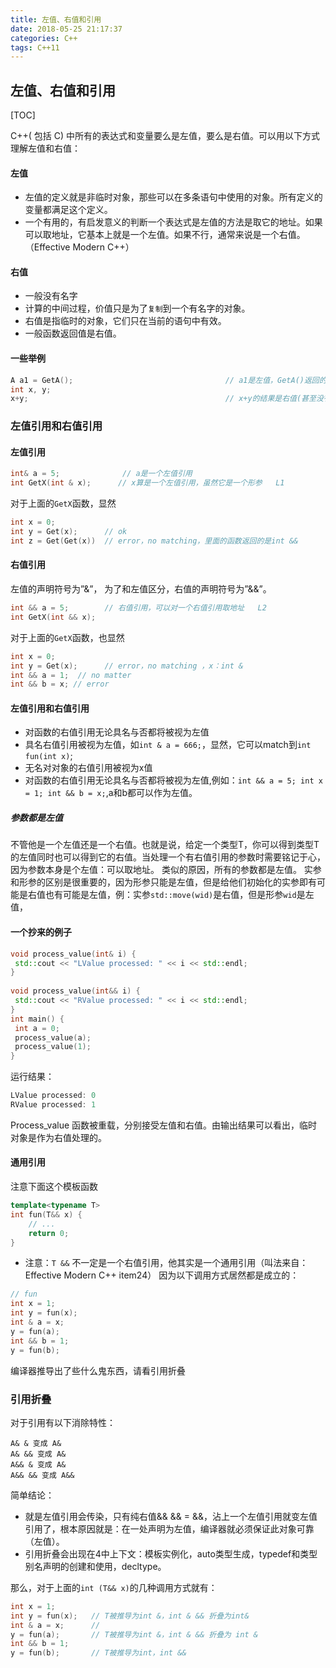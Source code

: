 ```yaml
---
title: 左值、右值和引用
date: 2018-05-25 21:17:37
categories: C++
tags: C++11
---
```


## 左值、右值和引用
[TOC]

C++( 包括 C) 中所有的表达式和变量要么是左值，要么是右值。可以用以下方式理解左值和右值：
#### 左值
- 左值的定义就是非临时对象，那些可以在多条语句中使用的对象。所有定义的变量都满足这个定义。
- 一个有用的，有启发意义的判断一个表达式是左值的方法是取它的地址。如果可以取地址，它基本上就是一个左值。如果不行，通常来说是一个右值。（Effective Modern C++）
#### 右值
- 一般没有名字
- 计算的中间过程，价值只是为了`复制`到一个有名字的对象。
- 右值是指临时的对象，它们只在当前的语句中有效。
- 一般函数返回值是右值。
<!-- more -->
#### 一些举例
```cpp
A a1 = GetA();                                  // a1是左值，GetA()返回的结果是右值
int x, y;
x+y;                                            // x+y的结果是右值(甚至没有办法叫出名字)
```

### 左值引用和右值引用
#### 左值引用
```cpp
int& a = 5;              // a是一个左值引用
int GetX(int & x);      // x算是一个左值引用，虽然它是一个形参   L1
```
对于上面的`GetX`函数，显然
```cpp
int x = 0;
int y = Get(x);      // ok
int z = Get(Get(x))  // error，no matching，里面的函数返回的是int &&
```

#### 右值引用
左值的声明符号为”&”， 为了和左值区分，右值的声明符号为”&&”。
```cpp
int && a = 5;        // 右值引用，可以对一个右值引用取地址   L2
int GetX(int && x);
```
对于上面的`GetX`函数，也显然
```cpp
int x = 0;
int y = Get(x);      // error，no matching ，x：int &
int && a = 1;  // no matter
int && b = x; // error
```
#### 左值引用和右值引用
- 对函数的右值引用无论具名与否都将被视为左值
- 具名右值引用被视为左值，如`int & a = 666;`，显然，它可以match到`int fun(int x)`;
- 无名对对象的右值引用被视为x值
- 对函数的右值引用无论具名与否都将被视为左值,例如：`int && a = 5; int x = 1; int && b = x;`,a和b都可以作为左值。

##### 参数都是左值
不管他是一个左值还是一个右值。也就是说，给定一个类型T，你可以得到类型T的左值同时也可以得到它的右值。当处理一个有右值引用的参数时需要铭记于心，因为参数本身是个左值：可以取地址。
类似的原因，所有的参数都是左值。
实参和形参的区别是很重要的，因为形参只能是左值，但是给他们初始化的实参即有可能是右值也有可能是左值，例：实参`std::move(wid)`是右值，但是形参`wid`是左值，

#### 一个抄来的例子
```cpp
void process_value(int& i) { 
 std::cout << "LValue processed: " << i << std::endl; 
} 
 
void process_value(int&& i) { 
 std::cout << "RValue processed: " << i << std::endl; 
}  
int main() { 
 int a = 0; 
 process_value(a); 
 process_value(1); 
}
```
运行结果：
```cpp
LValue processed: 0 
RValue processed: 1
```
Process_value 函数被重载，分别接受左值和右值。由输出结果可以看出，临时对象是作为右值处理的。
#### 通用引用
注意下面这个模板函数
```cpp
template<typename T>
int fun(T&& x) {
    // ...
    return 0;
}
```
- 注意：`T &&` 不一定是一个右值引用，他其实是一个通用引用（叫法来自：Effective Modern C++ item24）
因为以下调用方式居然都是成立的：
```cpp
// fun
int x = 1;
int y = fun(x);
int & a = x;
y = fun(a);
int && b = 1;
y = fun(b);
```
编译器推导出了些什么鬼东西，请看引用折叠
### 引用折叠
对于引用有以下消除特性：
```
A& & 变成 A&
A& && 变成 A&
A&& & 变成 A&
A&& && 变成 A&&
```
简单结论：
- 就是左值引用会传染，只有纯右值&& && = &&，沾上一个左值引用就变左值引用了，根本原因就是：在一处声明为左值，编译器就必须保证此对象可靠（左值）。
- 引用折叠会出现在4中上下文：模板实例化，auto类型生成，typedef和类型别名声明的创建和使用，decltype。

那么，对于上面的`int (T&& x)`的几种调用方式就有：
```cpp
int x = 1;
int y = fun(x);   // T被推导为int &，int & && 折叠为int&
int & a = x;      // 
y = fun(a);       // T被推导为int &，int & && 折叠为 int &
int && b = 1;
y = fun(b);       // T被推导为int，int &&
```
